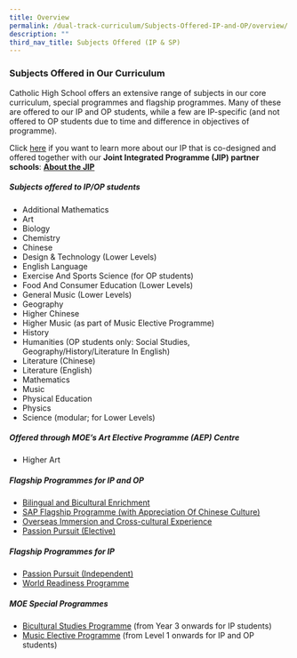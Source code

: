 ```yaml
---
title: Overview
permalink: /dual-track-curriculum/Subjects-Offered-IP-and-OP/overview/
description: ""
third_nav_title: Subjects Offered (IP & SP)
---
```

### Subjects Offered in Our Curriculum

Catholic High School offers an extensive range of subjects in our core curriculum, special programmes and flagship programmes. Many of these are offered to our IP and OP students, while a few are IP-specific (and not offered to OP students due to time and difference in objectives of programme).

Click [here](/dual-track-curriculum/Integrated-Programme/overview/) if you want to learn more about our IP that is co-designed and offered together with our **Joint Integrated Programme (JIP) partner schools**: **[About the JIP](/dual-track-curriculum/Integrated-Programme/overview/)**

##### Subjects offered to IP/OP students

*   Additional Mathematics
*   Art
*   Biology
*   Chemistry
*   Chinese
*   Design & Technology (Lower Levels)
*   English Language
*   Exercise And Sports Science (for OP students)
*   Food And Consumer Education (Lower Levels)
*   General Music (Lower Levels)
*   Geography
*   Higher Chinese
*   Higher Music (as part of Music Elective Programme)
*   History
*   Humanities (OP students only: Social Studies, Geography/History/Literature In English)
*   Literature (Chinese)
*   Literature (English)
*   Mathematics
*   Music
*   Physical Education
*   Physics
*   Science (modular; for Lower Levels)

##### Offered through MOE’s Art Elective Programme (AEP) Centre

*   Higher Art

##### Flagship Programmes for IP and OP

*   [Bilingual and Bicultural Enrichment](/secondary/Distinctive-Programmes/bilingual-and-bicultural-education/)
*   [SAP Flagship Programme (with Appreciation Of Chinese Culture)](/sap-flagship-programme/)
*   [Overseas Immersion and Cross-cultural Experience](/secondary/Distinctive-Programmes/overseas-immersion-and-cultural-experience/)
*   [Passion Pursuit (Elective)](/secondary/Distinctive-Programmes/passion-pursuit/elective/)

##### Flagship Programmes for IP

*   [Passion Pursuit (Independent)](/secondary/Distinctive-Programmes/passion-pursuit/independent/)
*   [World Readiness Programme](/secondary/Distinctive-Programmes/world-readiness-programme/)

##### MOE Special Programmes

*   [Bicultural Studies Programme](/secondary/Talent-Development/bicultural-studies-programme/) (from Year 3 onwards for IP students)
*   [Music Elective Programme](/secondary/Talent-Development/music-elective-programme/) (from Level 1 onwards for IP and OP students)